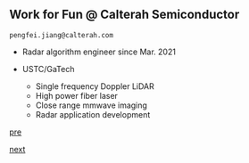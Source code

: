 ## Work for Fun @ Calterah Semiconductor

`pengfei.jiang@calterah.com`

* Radar algorithm engineer since Mar. 2021

* USTC/GaTech

    * Single frequency Doppler LiDAR
    * High power fiber laser
    * Close range mmwave imaging
    * Radar application development



[pre](./index.md)

[next](./pg1.md)
